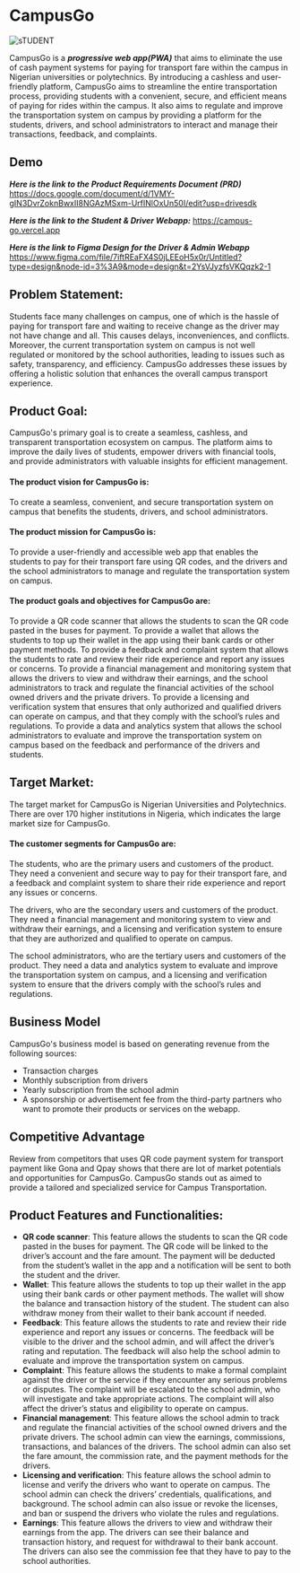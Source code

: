 # CampusGo
![sTUDENT](https://github.com/Imam-Abubakar/campus-go/assets/54324954/65bb74e3-2d1c-4f50-b731-77e7b8ab3d0c)

CampusGo is a ___progressive web app(PWA)___ that aims to eliminate the use of cash payment systems for paying for transport fare within the campus in Nigerian universities or polytechnics. By introducing a cashless and user-friendly platform, CampusGo aims to streamline the entire transportation process, providing students with a convenient, secure, and efficient means of paying for rides within the campus.
It also aims to regulate and improve the transportation system on campus by providing a platform for the students, drivers, and school administrators to interact and manage their transactions, feedback, and complaints.

## Demo


___Here is the link to the Product Requirements Document (PRD)___
https://docs.google.com/document/d/1VMY-gIN3DvrZoknBwxII8NGAzMSxm-UrfINlOxUn50I/edit?usp=drivesdk 

___Here is the link to the Student & Driver Webapp:___
https://campus-go.vercel.app

___Here is the link to Figma Design for the Driver & Admin Webapp___
https://www.figma.com/file/7iftREaFX4S0jLEEoH5x0r/Untitled?type=design&node-id=3%3A9&mode=design&t=2YsVJyzfsVKQqzk2-1 

## Problem Statement:
Students face many challenges on campus, one of which is the hassle of paying for transport fare and waiting to receive change as the driver may not have change and all. This causes delays, inconveniences, and conflicts. Moreover, the current transportation system on campus is not well regulated or monitored by the school authorities, leading to issues such as safety, transparency, and efficiency.
 CampusGo addresses these issues by offering a holistic solution that enhances the overall campus transport experience.

## Product Goal:
CampusGo's primary goal is to create a seamless, cashless, and transparent transportation ecosystem on campus. The platform aims to improve the daily lives of students, empower drivers with financial tools, and provide administrators with valuable insights for efficient management.

#### The product vision for CampusGo is:
To create a seamless, convenient, and secure transportation system on campus that benefits the students, drivers, and school administrators.

#### The product mission for CampusGo is:
To provide a user-friendly and accessible web app that enables the students to pay for their transport fare using QR codes, and the drivers and the school administrators to manage and regulate the transportation system on campus.

#### The product goals and objectives for CampusGo are:
To provide a QR code scanner that allows the students to scan the QR code pasted in the buses for payment.
To provide a wallet that allows the students to top up their wallet in the app using their bank cards or other payment methods.
To provide a feedback and complaint system that allows the students to rate and review their ride experience and report any issues or concerns.
To provide a financial management and monitoring system that allows the drivers to view and withdraw their earnings, and the school administrators to track and regulate the financial activities of the school owned drivers and the private drivers.
To provide a licensing and verification system that ensures that only authorized and qualified drivers can operate on campus, and that they comply with the school’s rules and regulations.
To provide a data and analytics system that allows the school administrators to evaluate and improve the transportation system on campus based on the feedback and performance of the drivers and students.

## Target Market:
The target market for CampusGo is Nigerian Universities and Polytechnics. There are over 170 higher institutions in Nigeria, which indicates the large market size for CampusGo. 

#### The customer segments for CampusGo are:
The students, who are the primary users and customers of the product. They need a convenient and secure way to pay for their transport fare, and a feedback and complaint system to share their ride experience and report any issues or concerns.

The drivers, who are the secondary users and customers of the product. They need a financial management and monitoring system to view and withdraw their earnings, and a licensing and verification system to ensure that they are authorized and qualified to operate on campus.

The school administrators, who are the tertiary users and customers of the product. They need a data and analytics system to evaluate and improve the transportation system on campus, and a licensing and verification system to ensure that the drivers comply with the school’s rules and regulations.

## Business Model

CampusGo's business model is based on generating revenue from the following sources:

- Transaction charges
- Monthly subscription from drivers
- Yearly subscription from the school admin
- A sponsorship or advertisement fee from the third-party partners who want to promote their products or services on the webapp.

## Competitive Advantage
Review from competitors that uses QR code payment system for transport payment like Gona and Qpay shows that there are lot of market potentials and opportunities for CampusGo. CampusGo stands out as aimed to provide a tailored and specialized service for Campus Transportation. 

## Product Features and Functionalities:
- __QR code scanner__: This feature allows the students to scan the QR code pasted in the buses for payment. The QR code will be linked to the driver’s account and the fare amount. The payment will be deducted from the student’s wallet in the app and a notification will be sent to both the student and the driver.
- __Wallet__: This feature allows the students to top up their wallet in the app using their bank cards or other payment methods. The wallet will show the balance and transaction history of the student. The student can also withdraw money from their wallet to their bank account if needed.
- __Feedback__: This feature allows the students to rate and review their ride experience and report any issues or concerns. The feedback will be visible to the driver and the school admin, and will affect the driver’s rating and reputation. The feedback will also help the school admin to evaluate and improve the transportation system on campus.
- __Complaint__: This feature allows the students to make a formal complaint against the driver or the service if they encounter any serious problems or disputes. The complaint will be escalated to the school admin, who will investigate and take appropriate actions. The complaint will also affect the driver’s status and eligibility to operate on campus.
- __Financial management__: This feature allows the school admin to track and regulate the financial activities of the school owned drivers and the private drivers. The school admin can view the earnings, commissions, transactions, and balances of the drivers. The school admin can also set the fare amount, the commission rate, and the payment methods for the drivers.
- __Licensing and verification__: This feature allows the school admin to license and verify the drivers who want to operate on campus. The school admin can check the drivers’ credentials, qualifications, and background. The school admin can also issue or revoke the licenses, and ban or suspend the drivers who violate the rules and regulations.
- __Earnings__: This feature allows the drivers to view and withdraw their earnings from the app. The drivers can see their balance and transaction history, and request for withdrawal to their bank account. The drivers can also see the commission fee that they have to pay to the school authorities.

